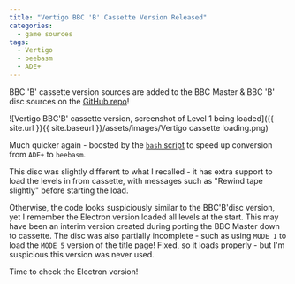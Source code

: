 ```yaml
---
title: "Vertigo BBC 'B' Cassette Version Released"
categories:
  - game sources
tags:
  - Vertigo
  - beebasm
  - ADE+
---
```


BBC 'B' cassette version sources are added to the BBC Master & BBC 'B' disc sources on the [GitHub repo](https://github.com/dr-grim/vertigo)!

![Vertigo BBC'B' cassette version, screenshot of Level 1 being loaded]({{ site.url }}{{ site.baseurl }}/assets/images/Vertigo cassette loading.png)

Much quicker again - boosted by the [`bash` script](https://github.com/dr-grim/vertigo/blob/main/original-dev-discs/convert_6502_src.sh) to speed up conversion from `ADE+` to `beebasm`.

This disc was slightly different to what I recalled - it has extra support to load the levels in from cassette, with messages such as "Rewind tape slightly" before starting the load.

Otherwise, the code looks suspiciously similar to the BBC'B'disc version, yet I remember the Electron version loaded all levels at the start. This may have been an interim version created during porting the BBC Master down to cassette. The disc was also partially incomplete - such as using `MODE 1` to load the `MODE 5` version of the title page! Fixed, so it loads properly - but I'm suspicious this version was never used.

Time to check the Electron version!